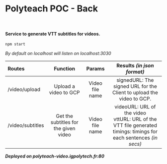 # Polyteach POC - Back

<br>

#### Service to generate VTT subtitles for videos.

```
npm start
```

*By default on localhost will listen on localhost:3030*


| Routes       |     Function     |   Params   |     Results *(in json format)* |
| :------------ | :-------------: | :-------------: | :-------------: |
| /video/upload     |    Upload a video to GCP   | Video file name  | signedURL: The signed URL for the Client to upload the video to GCP. |
| /video/subtitles     |     Get the subtitles for the given video     | Video file name  |  videoURL: URL of the video <br> vttURL: URL of the VTT file generated <br> timings: timings for each sentences *(in secs)*|


*<b>Deployed on polyteach-video.igpolytech.fr:80</b>*